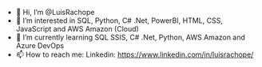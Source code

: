 - 👋 Hi, I’m @LuisRachope
- 👀 I’m interested in SQL, Python, C# .Net, PowerBI, HTML, CSS, JavaScript and AWS Amazon (Cloud)
- 🌱 I’m currently learning SQL SSIS, C# .Net, Python, AWS Amazon and Azure DevOps
- 📫 How to reach me:
Linkedin: https://www.linkedin.com/in/luisrachope/

<!---
LuisRachope/LuisRachope is a ✨ special ✨ repository because its `README.md` (this file) appears on your GitHub profile.
You can click the Preview link to take a look at your changes.
--->
